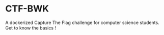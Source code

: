 # CTF-BWK
A dockerized Capture The Flag challenge for computer science students. Get to know the basics !
